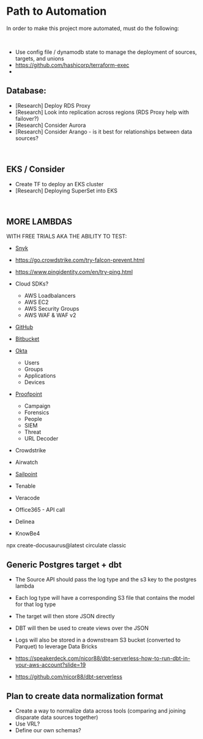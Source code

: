 # Path to Automation

In order to make this project more automated, must do the following:

<br />

- Use config file / dynamodb state to manage the deployment of sources, targets, and unions
- https://github.com/hashicorp/terraform-exec
- 

## Database:

- [Research] Deploy RDS Proxy
- [Research] Look into replication across regions (RDS Proxy help with failover?)
- [Research] Consider Aurora
- [Research] Consider Arango - is it best for relationships between data sources?

<br />

## EKS / Consider 

- Create TF to deploy an EKS cluster
- [Research] Deploying SuperSet into EKS

<br />

## MORE LAMBDAS

WITH FREE TRIALS AKA THE ABILITY TO TEST:

- [Snyk](https://docs.snyk.io/snyk-api-info)
- https://go.crowdstrike.com/try-falcon-prevent.html 
- https://www.pingidentity.com/en/try-ping.html 
- Cloud SDKs?
    - AWS Loadbalancers
    - AWS EC2
    - AWS Security Groups
    - AWS WAF & WAF v2
- [GitHub](https://docs.github.com/en/rest?apiVersion=2022-11-28)
- [Bitbucket](https://developer.atlassian.com/server/bitbucket/rest/v807/intro/)


- [Okta](https://developer.okta.com/docs/reference/core-okta-api/)
    - Users
    - Groups
    - Applications
    - Devices
- [Proofpoint](https://help.proofpoint.com/Threat_Insight_Dashboard/API_Documentation)
    - Campaign
    - Forensics
    - People
    - SIEM
    - Threat
    - URL Decoder
- Crowdstrike
- Airwatch
- [Sailpoint](https://developer.sailpoint.com/idn/api/v3)
- Tenable
- Veracode
- Office365 - API call
- Delinea
- KnowBe4

npx create-docusaurus@latest circulate classic

## Generic Postgres target + dbt

- The Source API should pass the log type and the s3 key to the postgres lambda
- Each log type will have a corresponding S3 file that contains the model for that log type
- The target will then store JSON directly
- DBT will then be used to create views over the JSON
- Logs will also be stored in a downstream S3 bucket (converted to Parquet) to leverage Data Bricks

- https://speakerdeck.com/nicor88/dbt-serverless-how-to-run-dbt-in-your-aws-account?slide=19
- https://github.com/nicor88/dbt-serverless 


## Plan to create data normalization format

- Create a way to normalize data across tools (comparing and joining disparate data sources together)
- Use VRL? 
- Define our own schemas?


